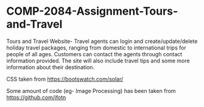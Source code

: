 # COMP-2084-Assignment-Tours-and-Travel

Tours and Travel Website- Travel agents can login and create/update/delete holiday travel packages, ranging from domestic to international trips for people of all ages. Customers can contact the agents through contact information provided. The site will also include travel tips and some more information about their destination.  

CSS taken from https://bootswatch.com/solar/

Some amount of code (eg- Image Processing) has been taken from https://github.com/ifotn
